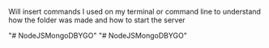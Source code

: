 Will insert commands I used on my terminal or command line to understand how the folder was made and how to start the server


"# NodeJSMongoDBYGO" 
"# NodeJSMongoDBYGO" 

